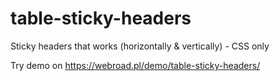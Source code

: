 # table-sticky-headers
Sticky headers that works (horizontally &amp; vertically) - CSS only

Try demo on https://webroad.pl/demo/table-sticky-headers/ 

